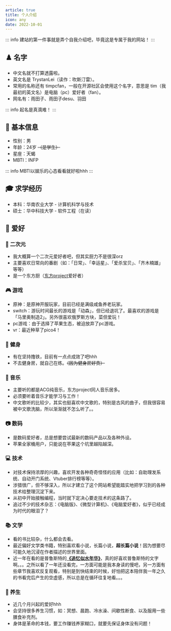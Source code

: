 ```yaml
---
article: true
title: 个人介绍
icon: any
date: 2022-10-01
---
```


::: info
建站的第一件事就是弄个自我介绍吧，毕竟这是专属于我的网站！
:::


## ♟️ 名字
- 中文名就不打算透露啦。
- 英文名是 TrystanLei（读作：吹斯汀雷）。
- 常用的名称还有 timpcfan，一般在开源社区会使用这个名字，意思是 tim（我最初的英文名）是电脑（pc）爱好者（fan）。
- 网名有：雨田子、雨田子desu、羽田

::: info
起名是真滴难！
:::

## 📑 基本信息
- 性别：男
- 年龄：24岁 ~~（是学生）~~
- 星座：天蝎
- MBTI：INFP

::: info
MBTI以娱乐的心态看看就好啦hhh
:::


## 🎓 求学经历
- 本科：华南农业大学 - 计算机科学与技术
- 硕士：华中科技大学 - 软件工程（在读）

## 🍭 爱好
### 🍥 二次元
  - 我大概算一个二次元爱好者吧，但其实厨力不是很深orz
  - 主要喜欢日常向的番剧（如：「日常」、「幸运星」、「爱杀宝贝」、「齐木楠雄」等等）
  - 是一个东方厨（[东方project](https://thwiki.cc/%E4%B8%9C%E6%96%B9Project)爱好者）
### 🎮 游戏
  - 原神：是原神开服玩家，目前已经是满级咸鱼养老玩家。
  - switch：游玩时间最长的游戏是「动森」，但已经退坑了。最喜欢的游戏是「马里奥制造2」。另外很喜欢俄罗斯方块，菜但爱玩！
  - pc游戏：由于选择了苹果生态，被迫放弃了pc游戏。
  - vr：最近种草了pico4！
### 💪 健身
  - 有在坚持撸铁，目前有一点点成效了吧hhh
  - 不去健身房，就自己在练。~~（因为健身房好贵）~~
### 🎼 音乐
  - 主要听的都是ACG纯音乐，东方project同人音乐居多。
  - 必须要听着音乐才能学习与工作！
  - 中文歌听的比较少，其实也挺喜欢中文歌的，特别是古风的曲子，但我很容易被中文歌洗脑，所以渐渐就不怎么听了。。
### 📷 数码
  - 是数码爱好者，总是想要尝试最新的数码产品以及各种外设。
  - 苹果全家桶用户，只能说在苹果这个坑里越陷越深。
### 💻 技术
  - 对技术保持浓厚的兴趣，喜欢开发各种奇奇怪怪的应用（比如：自助理发系统、自动开门系统、Vtuber排行榜等等）。
  - 涉猎很广，但不够深入，所以才建立了这个网站希望能踏实地把学习到的各种技术给整理沉淀下来。
  - 从初中开始接触编程，当时就下定决心要走技术的这条路了。
  - 追过不少的技术杂志：《电脑版》、《微型计算机》、《电脑爱好者》，似乎已经成为时代的眼泪了？
### 📚 文学
  - 看的书比较杂，什么都会去看。
  - 最近偏好文学类书籍，特别喜欢看小说，长篇小说，**超长篇小说**！因为想要尽可能久地沉浸在作者描述的世界里面。
  - 近一年在看的是普鲁斯特的[**《追忆似水年华》**](https://baike.baidu.com/item/%E8%BF%BD%E5%BF%86%E4%BC%BC%E6%B0%B4%E5%B9%B4%E5%8D%8E/2327342)，真的好喜欢普鲁斯特的文字啊。。。之所以看了一年还没看完，一方面可能是我本身读的慢吧，另一方面有些章节我喜欢反复观看，特别是到快结束的时候，好怕把这本陪伴我一年之久的书看完后产生的空虚感，所以总是在循环往复地看。。。
### 🥬 养生
  - 近几个月兴起的爱好hhh
  - 会坚持很多养生习惯，如：冥想、晨跑、冷水澡、间歇性断食、以及服用一些膳食补充剂。
  - 身体是革命的本钱，要工作赚钱养家糊口，就要先保证身体没有问题！